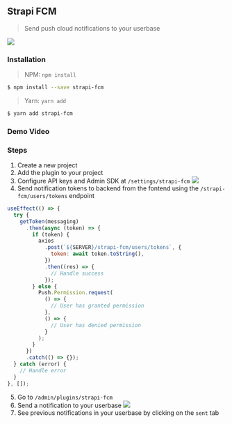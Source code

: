 ## Strapi FCM

> Send push cloud notifications to your userbase

![](https://strapi.io/images/logos/strapi-fcm.png)

### Installation

> NPM: `npm install `

```bash
$ npm install --save strapi-fcm
```

> Yarn: `yarn add `

```bash
$ yarn add strapi-fcm
```

### Demo Video

### Steps

1. Create a new project
2. Add the plugin to your project
3. Configure API keys and Admin SDK at `/settings/strapi-fcm`
   ![](../strapi-fcm/markdown/settings_configure.png)
4. Send notification tokens to backend from the fontend using the `/strapi-fcm/users/tokens` endpoint

```javascript
useEffect(() => {
  try {
    getToken(messaging)
      .then(async (token) => {
        if (token) {
          axios
            .post(`${SERVER}/strapi-fcm/users/tokens`, {
              token: await token.toString(),
            })
            .then((res) => {
              // Handle success
            });
        } else {
          Push.Permission.request(
            () => {
              // User has granted permission
            },
            () => {
              // User has denied permission
            }
          );
        }
      })
      .catch(() => {});
  } catch (error) {
    // Handle error
  }
}, []);
```

5. Go to `/admin/plugins/strapi-fcm`
6. Send a notification to your userbase
   ![](../strapi-fcm/markdown/plugin_send.png)
7. See previous notifications in your userbase by clicking on the `sent` tab
